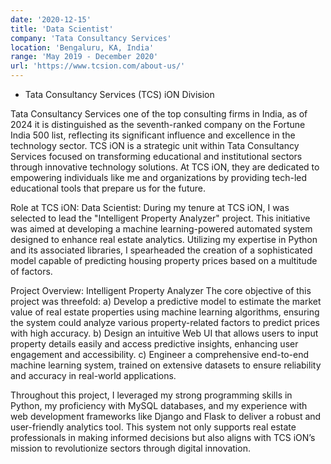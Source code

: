 ```yaml
---
date: '2020-12-15'
title: 'Data Scientist'
company: 'Tata Consultancy Services'
location: 'Bengaluru, KA, India'
range: 'May 2019 - December 2020'
url: 'https://www.tcsion.com/about-us/'
---
```




- Tata Consultancy Services (TCS) iON Division

Tata Consultancy Services one of the top consulting firms in India, as of 2024 it is distinguished as the seventh-ranked company on the Fortune India 500 list, reflecting its significant influence and excellence in the technology sector. TCS iON is a strategic unit within Tata Consultancy Services focused on transforming educational and institutional sectors through innovative technology solutions. At TCS iON, they are dedicated to empowering individuals like me and organizations by providing tech-led educational tools that prepare us for the future. 

Role at TCS iON: Data Scientist: 
During my tenure at TCS iON, I was selected to lead the "Intelligent Property Analyzer" project. This initiative was aimed at developing a machine learning-powered automated system designed to enhance real estate analytics. Utilizing my expertise in Python and its associated libraries, I spearheaded the creation of a sophisticated model capable of predicting housing property prices based on a multitude of factors.

Project Overview: Intelligent Property Analyzer
The core objective of this project was threefold: a) Develop a predictive model to estimate the market value of real estate properties using machine learning algorithms, ensuring the system could analyze various property-related factors to predict prices with high accuracy. b) Design an intuitive Web UI that allows users to input property details easily and access predictive insights, enhancing user engagement and accessibility. c) Engineer a comprehensive end-to-end machine learning system, trained on extensive datasets to ensure reliability and accuracy in real-world applications.

Throughout this project, I leveraged my strong programming skills in Python, my proficiency with MySQL databases, and my experience with web development frameworks like Django and Flask to deliver a robust and user-friendly analytics tool. This system not only supports real estate professionals in making informed decisions but also aligns with TCS iON’s mission to revolutionize sectors through digital innovation.





